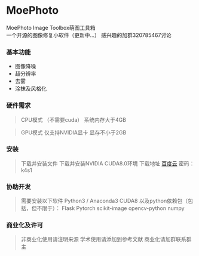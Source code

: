 # MoePhoto
MoePhoto Image Toolbox萌图工具箱  
一个开源的图像修复小软件（更新中...）
感兴趣的加群320785467讨论

### 基本功能
* 图像降噪
* 超分辨率
* 去雾
* 涂抹及风格化
### 硬件需求
> CPU模式 （不需要cuda）
系统内存大于4GB

> GPU模式
仅支持NVIDIA显卡
显存不小于2GB

### 安装
> 下载并安装文件
下载并安装NVIDIA CUDA8.0环境
下载地址 [百度云](http://pan.baidu.com/s/1W5DQTepe6jT6TGu4QFAPXg) 密码：k4s1

### 协助开发
> 需要安装以下软件
Python3 / Anaconda3
CUDA8
以及python依赖包（包括，但不限于）：
Flask
Pytorch
scikit-image
opencv-python
numpy

### 商业化及许可
> 非商业化使用请注明来源
学术使用请添加到参考文献
商业化请加群联系群主